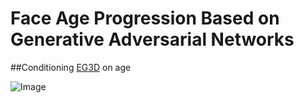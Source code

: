 # Face Age Progression Based on Generative Adversarial Networks
##Conditioning [EG3D](https://github.com/NVlabs/eg3d) on age

![Image](./eg3d/example.png)